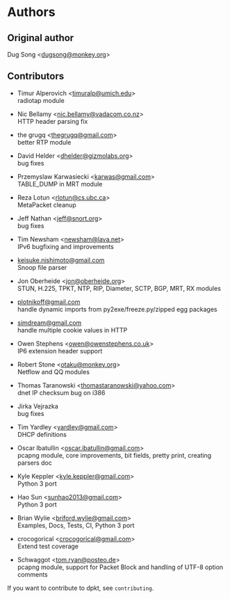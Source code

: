 # Authors

## Original author

Dug Song \<<dugsong@monkey.org>\>

## Contributors

  - Timur Alperovich \<<timuralp@umich.edu>\>  
    radiotap module

  - Nic Bellamy \<<nic.bellamy@vadacom.co.nz>\>  
    HTTP header parsing fix

  - the grugq \<<thegrugq@gmail.com>\>  
    better RTP module

  - David Helder \<<dhelder@gizmolabs.org>\>  
    bug fixes

  - Przemyslaw Karwasiecki \<<karwas@gmail.com>\>  
    TABLE\_DUMP in MRT module

  - Reza Lotun \<<rlotun@cs.ubc.ca>\>  
    MetaPacket cleanup

  - Jeff Nathan \<<jeff@snort.org>\>  
    bug fixes

  - Tim Newsham \<<newsham@lava.net>\>  
    IPv6 bugfixing and improvements

  - <keisuke.nishimoto@gmail.com>  
    Snoop file parser

  - Jon Oberheide \<<jon@oberheide.org>\>  
    STUN, H.225, TPKT, NTP, RIP, Diameter, SCTP, BGP, MRT, RX modules

  - <plotnikoff@gmail.com>  
    handle dynamic imports from py2exe/freeze.py/zipped egg packages

  - <simdream@gmail.com>  
    handle multiple cookie values in HTTP

  - Owen Stephens \<<owen@owenstephens.co.uk>\>  
    IP6 extension header support

  - Robert Stone \<<otaku@monkey.org>\>  
    Netflow and QQ modules

  - Thomas Taranowski \<<thomastaranowski@yahoo.com>\>  
    dnet IP checksum bug on i386

  - Jirka Vejrazka  
    bug fixes

  - Tim Yardley \<<yardley@gmail.com>\>  
    DHCP definitions

  - Oscar Ibatullin \<<oscar.ibatullin@gmail.com>\>  
    pcapng module, core improvements, bit fields, pretty print, creating
    parsers doc

  - Kyle Keppler \<<kyle.keppler@gmail.com>\>  
    Python 3 port

  - Hao Sun \<<sunhao2013@gmail.com>\>  
    Python 3 port

  - Brian Wylie \<<briford.wylie@gmail.com>\>  
    Examples, Docs, Tests, CI, Python 3 port

  - crocogorical \<<crocogorical@gmail.com>\>  
    Extend test coverage

  - Schwaggot \<<tom.ryan@posteo.de>\>  
    pcapng module, support for Packet Block and handling of UTF-8 option comments

If you want to contribute to dpkt, see `contributing`.

